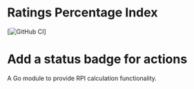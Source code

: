 # Ratings Percentage Index

[![GitHub CI](https://github.com/github/docs/actions/workflows/go.yml/badge.svg)]

# Add a status badge for actions


A Go module to provide RPI calculation functionality.
